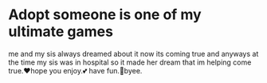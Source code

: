 # Adopt someone is one of my ultimate games
me and my sis always dreamed
about it now its coming true
and anyways at the time my sis was in 
hospital so it made her dream that im 
helping come true.❤️hope you enjoy.💕
have fun.👋byee.


